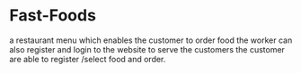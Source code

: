 # Fast-Foods
a restaurant menu which enables the customer to order food
the worker can also register and login to the website to serve the customers
the customer are able to register /select food and order.
